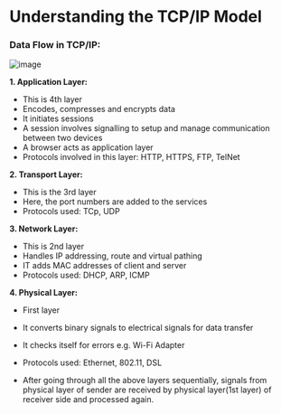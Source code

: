 # Understanding the TCP/IP Model

### **Data Flow in TCP/IP:**

![image](https://user-images.githubusercontent.com/63872951/118538356-b28e8380-b76b-11eb-8716-7e5463333f3b.png)

**1. Application Layer:**

- This is 4th layer
- Encodes, compresses and encrypts data
- It initiates sessions
- A session involves signalling to setup and manage communication between two devices
- A browser acts as application layer
- Protocols involved in this layer: HTTP, HTTPS, FTP, TelNet

**2. Transport Layer:**

- This is the 3rd layer
- Here, the port numbers are added to the services
- Protocols used: TCp, UDP

**3. Network Layer:**

- This is 2nd layer
- Handles IP addressing, route and virtual pathing
- IT adds MAC addresses of client and server
- Protocols used: DHCP, ARP, ICMP

**4. Physical Layer:**
 
- First layer
- It converts binary signals to electrical signals for data transfer
- It checks itself for errors e.g. Wi-Fi Adapter
- Protocols used: Ethernet, 802.11, DSL

- After going through all the above layers sequentially, signals from physical layer of sender are received by physical layer(1st layer) of receiver side and processed again.
